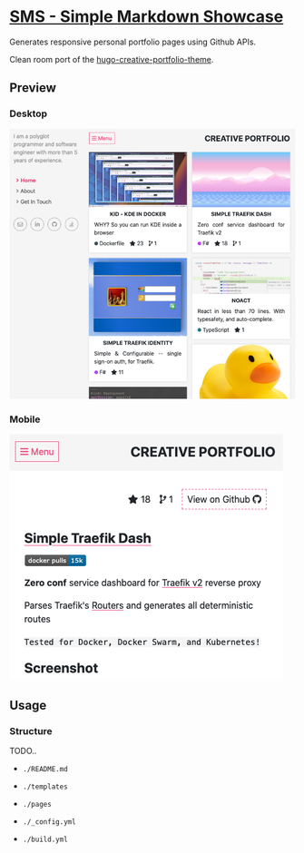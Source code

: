 # [SMS - Simple Markdown Showcase](https://ms-jpq.github.io/simple-markdown-showcase)

Generates responsive personal portfolio pages using Github APIs.

Clean room port of the [hugo-creative-portfolio-theme](https://github.com/kishaningithub/hugo-creative-portfolio-theme).

## Preview

### Desktop

![big png](https://github.com/ms-jpq/simple-markdown-showcase/raw/show/preview/big.png)

### Mobile

![smol png](https://github.com/ms-jpq/simple-markdown-showcase/raw/show/preview/smol.png)

## Usage

### Structure

TODO..

- `./README.md`

- `./templates`

- `./pages`

- `./_config.yml`

- `./build.yml`
